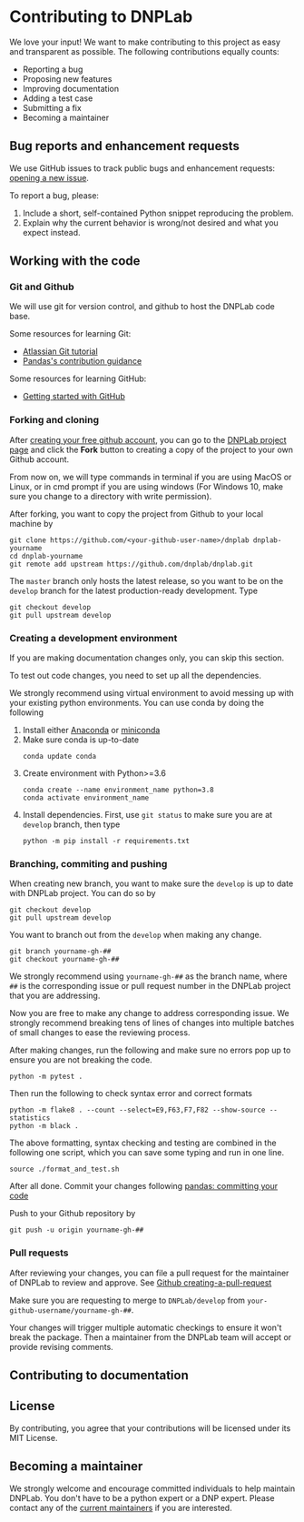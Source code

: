 # Contributing to DNPLab 
We love your input! We want to make contributing to this project as easy
and transparent as possible. The following contributions equally counts:

- Reporting a bug
- Proposing new features
- Improving documentation
- Adding a test case
- Submitting a fix
- Becoming a maintainer

## Bug reports and enhancement requests
We use GitHub issues to track public bugs and enhancement requests:
[opening a new issue](https://github.com/DNPLab/DNPLab/issues/new).

To report a bug, please:

1. Include a short, self-contained Python snippet reproducing the
   problem.
2. Explain why the current behavior is wrong/not desired and what you
   expect instead.


## Working with the code

### Git and Github

We will use git for version control, and github to host the DNPLab code
base.

Some resources for learning Git:
- [Atlassian Git tutorial](https://www.atlassian.com/git/tutorials/what-is-version-control)
- [Pandas's contribution guidance](https://pandas.pydata.org/pandas-docs/stable/development/contributing.html#version-control-git-and-github)

Some resources for learning GitHub:
- [Getting started with GitHub](https://docs.github.com/en/free-pro-team@latest/github/getting-started-with-github)

### Forking and cloning

After [creating your free github account](https://github.com/join), you
can go to the [DNPLab project page](https://github.com/DNPLab/DNPLab)
and click the **Fork** button to creating a copy of the project to your
own Github account.

From now on, we will type commands in terminal if you are using MacOS or
Linux, or in cmd prompt if you are using windows (For Windows 10, make
sure you change to a directory with write permission).

After forking, you want to copy the project from Github to your local
machine by
```
git clone https://github.com/<your-github-user-name>/dnplab dnplab-yourname
cd dnplab-yourname
git remote add upstream https://github.com/dnplab/dnplab.git
```

The `master` branch only hosts the latest release, so you want to be on
the `develop` branch for the latest production-ready development. Type
```
git checkout develop
git pull upstream develop
```

### Creating a development environment

If you are making documentation changes only, you can skip this section.

To test out code changes, you need to set up all the dependencies.

We strongly recommend using virtual environment to avoid messing up with
your existing python environments. You can use conda by doing the
following
1. Install either
   [Anaconda](https://www.anaconda.com/products/individual) or
   [miniconda](https://docs.conda.io/en/latest/miniconda.html)
2. Make sure conda is up-to-date
   ```
   conda update conda
   ```
3. Create environment with Python>=3.6
   ```
   conda create --name environment_name python=3.8
   conda activate environment_name
   ```
4. Install dependencies. First, use `git status` to make sure you are at
   `develop` branch, then type
   ```
   python -m pip install -r requirements.txt
   ```

### Branching, commiting and pushing
When creating new branch, you want to make sure the `develop` is up to
date with DNPLab project. You can do so by
```
git checkout develop
git pull upstream develop
```

You want to branch out from the `develop` when making any change.
```
git branch yourname-gh-##
git checkout yourname-gh-##
```
We strongly recommend using `yourname-gh-##` as the branch name, where
`##` is the corresponding issue or pull request number in the DNPLab
project that you are addressing.

Now you are free to make any change to address corresponding issue. We
strongly recommend breaking tens of lines of changes into multiple
batches of small changes to ease the reviewing process.

After making changes, run the following and make sure no errors pop up
to ensure you are not breaking the code.
```
python -m pytest .
```

Then run the following to check syntax error and correct formats
```
python -m flake8 . --count --select=E9,F63,F7,F82 --show-source --statistics
python -m black .
```

The above formatting, syntax checking and testing are combined in the following one script, which you can save some typing and run in one line.
```
source ./format_and_test.sh
```

After all done. Commit your changes following
[pandas: committing your code](https://pandas.pydata.org/pandas-docs/stable/development/contributing.html#committing-your-code)

Push to your Github repository by
```
git push -u origin yourname-gh-##
```

### Pull requests
After reviewing your changes, you can file a pull request for the
maintainer of DNPLab to review and approve. See
[Github creating-a-pull-request](https://docs.github.com/en/free-pro-team@latest/github/collaborating-with-issues-and-pull-requests/creating-a-pull-request)

Make sure you are requesting to merge to `DNPLab/develop` from
`your-github-username/yourname-gh-##`.

Your changes will trigger multiple automatic checkings to ensure it
won't break the package. Then a maintainer from the DNPLab team will
accept or provide revising comments.

## Contributing to documentation


## License
By contributing, you agree that your contributions will be licensed under its MIT License.


## Becoming a maintainer

We strongly welcome and encourage committed individuals to help maintain
DNPLab. You don't have to be a python expert or a DNP expert. Please
contact any of the [current maintainers](http://dnplab.net/) if you are interested.
